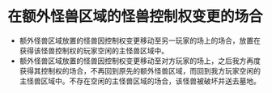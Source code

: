 # 在额外怪兽区域的怪兽控制权变更的场合

* 额外怪兽区域放置的怪兽因控制权变更移动至另一玩家的场上的场合，放置在获得该怪兽控制权的玩家空闲的主怪兽区域中。
* 额外怪兽区域放置的怪兽因控制权变更移动至对方玩家的场上，之后我方再度获得其控制权的场合，不再回到原先的额外怪兽区域，而回到我方玩家空闲的主怪兽区域中。不存在空闲的主怪兽区域的场合，该怪兽被破坏并送去墓地。

